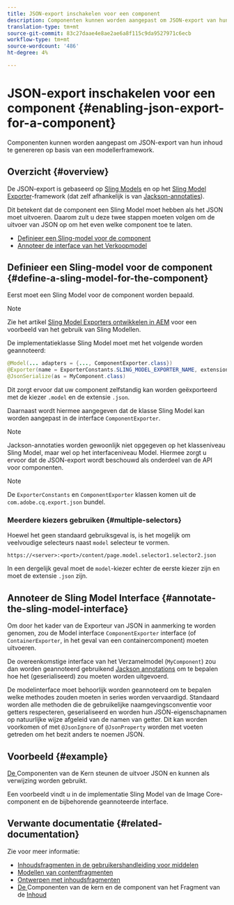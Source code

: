 ```yaml
---
title: JSON-export inschakelen voor een component
description: Componenten kunnen worden aangepast om JSON-export van hun inhoud te genereren op basis van een modellerframework.
translation-type: tm+mt
source-git-commit: 83c27daae4e8ae2ae6a8f115c9da9527971c6ecb
workflow-type: tm+mt
source-wordcount: '486'
ht-degree: 4%

---
```



# JSON-export inschakelen voor een component {#enabling-json-export-for-a-component}

Componenten kunnen worden aangepast om JSON-export van hun inhoud te genereren op basis van een modellerframework.

## Overzicht {#overview}

De JSON-export is gebaseerd op [Sling Models](https://sling.apache.org/documentation/bundles/models.html) en op het [Sling Model Exporter](https://sling.apache.org/documentation/bundles/models.html#exporter-framework-since-130)-framework (dat zelf afhankelijk is van [Jackson-annotaties](https://github.com/FasterXML/jackson-annotations/wiki/Jackson-Annotations)).

Dit betekent dat de component een Sling Model moet hebben als het JSON moet uitvoeren. Daarom zult u deze twee stappen moeten volgen om de uitvoer van JSON op om het even welke component toe te laten.

* [Definieer een Sling-model voor de component](#define-a-sling-model-for-the-component)
* [Annoteer de interface van het Verkoopmodel](#annotate-the-sling-model-interface)

## Definieer een Sling-model voor de component {#define-a-sling-model-for-the-component}

Eerst moet een Sling Model voor de component worden bepaald.

>[!NOTE]
>
>Zie het artikel [Sling Model Exporters ontwikkelen in AEM](https://docs.adobe.com/content/help/en/experience-manager-learn/foundation/development/develop-sling-model-exporter.html) voor een voorbeeld van het gebruik van Sling Modellen.

De implementatieklasse Sling Model moet met het volgende worden geannoteerd:

```java
@Model(... adapters = {..., ComponentExporter.class})
@Exporter(name = ExporterConstants.SLING_MODEL_EXPORTER_NAME, extensions = ExporterConstants.SLING_MODEL_EXTENSION)
@JsonSerialize(as = MyComponent.class)
```

Dit zorgt ervoor dat uw component zelfstandig kan worden geëxporteerd met de kiezer `.model` en de extensie `.json`.

Daarnaast wordt hiermee aangegeven dat de klasse Sling Model kan worden aangepast in de interface `ComponentExporter`.

>[!NOTE]
>
>Jackson-annotaties worden gewoonlijk niet opgegeven op het klasseniveau Sling Model, maar wel op het interfaceniveau Model. Hiermee zorgt u ervoor dat de JSON-export wordt beschouwd als onderdeel van de API voor componenten.

>[!NOTE]
>
>De `ExporterConstants` en `ComponentExporter` klassen komen uit de `com.adobe.cq.export.json` bundel.

### Meerdere kiezers gebruiken {#multiple-selectors}

Hoewel het geen standaard gebruiksgeval is, is het mogelijk om veelvoudige selecteurs naast `model` selecteur te vormen.

```
https://<server>:<port>/content/page.model.selector1.selector2.json
```

In een dergelijk geval moet de `model`-kiezer echter de eerste kiezer zijn en moet de extensie `.json` zijn.

## Annoteer de Sling Model Interface {#annotate-the-sling-model-interface}

Om door het kader van de Exporteur van JSON in aanmerking te worden genomen, zou de Model interface `ComponentExporter` interface (of `ContainerExporter`, in het geval van een containercomponent) moeten uitvoeren.

De overeenkomstige interface van het Verzamelmodel (`MyComponent`) zou dan worden geannoteerd gebruikend [Jackson annotations](https://github.com/FasterXML/jackson-annotations/wiki/Jackson-Annotations) om te bepalen hoe het (geserialiseerd) zou moeten worden uitgevoerd.

De modelinterface moet behoorlijk worden geannoteerd om te bepalen welke methodes zouden moeten in series worden vervaardigd. Standaard worden alle methoden die de gebruikelijke naamgevingsconventie voor getters respecteren, geserialiseerd en worden hun JSON-eigenschapnamen op natuurlijke wijze afgeleid van de namen van getter. Dit kan worden voorkomen of met `@JsonIgnore` of `@JsonProperty` worden met voeten getreden om het bezit anders te noemen JSON.

## Voorbeeld {#example}

[De ](https://docs.adobe.com/content/help/en/experience-manager-core-components/using/introduction.html) Componenten van de Kern steunen de uitvoer JSON en kunnen als verwijzing worden gebruikt.

Een voorbeeld vindt u in de implementatie Sling Model van de Image Core-component en de bijbehorende geannoteerde interface.

## Verwante documentatie {#related-documentation}

Zie voor meer informatie:

* [Inhoudsfragmenten in de gebruikershandleiding voor middelen](/help/assets/content-fragments/content-fragments.md)
* [Modellen van contentfragmenten](/help/assets/content-fragments/content-fragments-models.md)
* [Ontwerpen met inhoudsfragmenten](/help/sites-cloud/authoring/fundamentals/content-fragments.md)
* [De ](https://docs.adobe.com/content/help/en/experience-manager-core-components/using/introduction.html) Componenten van de kern en de component van het Fragment van de  [Inhoud](https://docs.adobe.com/content/help/en/experience-manager-core-components/using/components/content-fragment-component.html)
